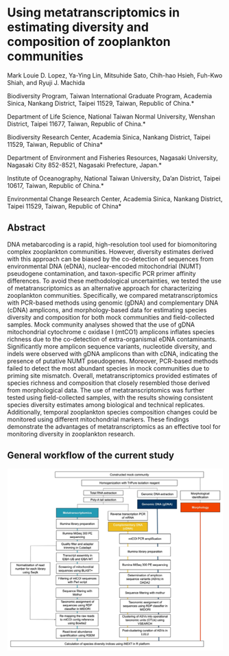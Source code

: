 # Using metatranscriptomics in estimating diversity and composition of zooplankton communities

Mark Louie D. Lopez, Ya-Ying Lin, Mitsuhide Sato, Chih-hao Hsieh, Fuh-Kwo Shiah, and Ryuji J. Machida

Biodiversity Program, Taiwan International Graduate Program, Academia Sinica, Nankang District, Taipei 11529, Taiwan, Republic of China.*

Department of Life Science, National Taiwan Normal University, Wenshan District, Taipei 11677, Taiwan, Republic of China.*

Biodiversity Research Center, Academia Sinica, Nankang District, Taipei 11529, Taiwan, Republic of China*

Department of Environment and Fisheries Resources, Nagasaki University, Nagasaki City 852-8521, Nagasaki Prefecture, Japan.*

Institute of Oceanography, National Taiwan University, Da’an District, Taipei 10617, Taiwan, Republic of China.*

Environmental Change Research Center, Academia Sinica, Nankang District, Taipei 11529, Taiwan, Republic of China*

## Abstract

DNA metabarcoding is a rapid, high-resolution tool used for biomonitoring complex zooplankton communities. However, diversity estimates derived with this approach can be biased by the co-detection of sequences from environmental DNA (eDNA), nuclear-encoded mitochondrial (NUMT) pseudogene contamination, and taxon-specific PCR primer affinity differences. To avoid these methodological uncertainties, we tested the use of metatranscriptomics as an alternative approach for characterizing zooplankton communities. Specifically, we compared metatranscriptomics with PCR-based methods using genomic (gDNA) and complementary DNA (cDNA) amplicons, and morphology-based data for estimating species diversity and composition for both mock communities and field-collected samples. Mock community analyses showed that the use of gDNA mitochondrial cytochrome c oxidase I (mtCO1) amplicons inflates species richness due to the co-detection of extra-organismal eDNA contaminants. Significantly more amplicon sequence variants, nucleotide diversity, and indels were observed with gDNA amplicons than with cDNA, indicating the presence of putative NUMT pseudogenes. Moreover, PCR-based methods failed to detect the most abundant species in mock communities due to priming site mismatch. Overall, metatranscriptomics provided estimates of species richness and composition that closely resembled those derived from morphological data. The use of metatranscriptomics was further tested using field-collected samples, with the results showing consistent species diversity estimates among biological and technical replicates. Additionally, temporal zooplankton species composition changes could be monitored using different mitochondrial markers. These findings demonstrate the advantages of metatranscriptomics as an effective tool for monitoring diversity in zooplankton research.


## General workflow of the current study

<img src="https://github.com/mldlopez/Using-metatranscriptomics-to-estimate-the-diversity-and-composition-of-zooplankton-communities/blob/master/Figure%202.jpeg" width="800px" height="auto">
